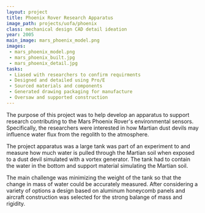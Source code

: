 ```yaml
---
layout: project
title: Phoenix Rover Research Apparatus
image_path: projects/uofa/phoenix
class: mechanical design CAD detail ideation
year: 2005
main_image: mars_phoenix_model.png
images:
 - mars_phoenix_model.png
 - mars_phoenix_built.jpg
 - mars_phoenix_detail.jpg
tasks:
 - Liased with researchers to confirm requirments
 - Designed and detailed using Pro/E
 - Sourced materials and components
 - Generated drawing packaging for manufacture
 - Oversaw and supported construction
---
```


The purpose of this project was to help develop an apparatus to support research contributing to the Mars Phoenix Rover's environmental sensors. Specifically, the researchers were interested in how Martian dust devils may influence water flux from the regolith to the atmosphere.

The project apparatus was a large tank was part of an experiment to and measure how much water is pulled through the Martian soil when exposed to a dust devil simulated with a vortex generator. The tank had to contain the water in the bottom and support material simulating the Martian soil.

The main challenge was minimizing the weight of the tank so that the change in mass of water could be accurately measured. After considering a variety of options a design based on aluminum honeycomb panels and aircraft construction was selected for the strong balange of mass and rigidity.




